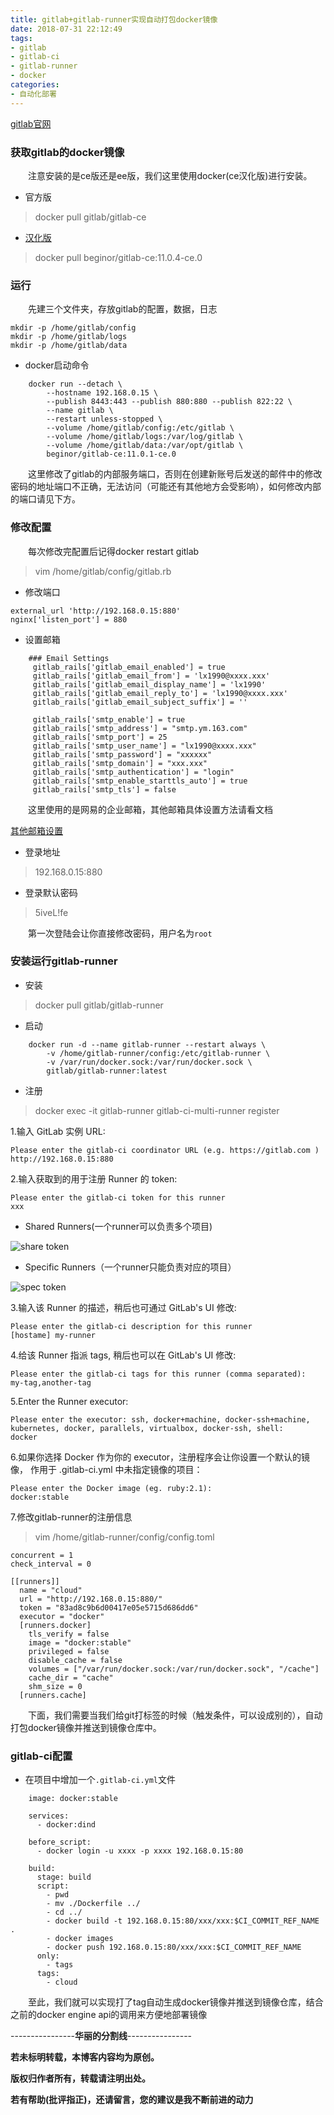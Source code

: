 ```yaml
---
title: gitlab+gitlab-runner实现自动打包docker镜像
date: 2018-07-31 22:12:49
tags:
- gitlab
- gitlab-ci
- gitlab-runner
- docker
categories:
- 自动化部署
---
```


[gitlab官网](https://docs.gitlab.com/ee/README.html)

### 获取gitlab的docker镜像
&emsp;&emsp;注意安装的是ce版还是ee版，我们这里使用docker(ce汉化版)进行安装。
<!-- more -->

- 官方版
> docker pull gitlab/gitlab-ce

- [汉化版](https://github.com/beginor/docker-gitlab-ce)
> docker pull beginor/gitlab-ce:11.0.4-ce.0

### 运行
&emsp;&emsp;先建三个文件夹，存放gitlab的配置，数据，日志
>
    mkdir -p /home/gitlab/config
    mkdir -p /home/gitlab/logs
    mkdir -p /home/gitlab/data

- docker启动命令
~~~
    docker run --detach \
        --hostname 192.168.0.15 \
        --publish 8443:443 --publish 880:880 --publish 822:22 \
        --name gitlab \
        --restart unless-stopped \
        --volume /home/gitlab/config:/etc/gitlab \
        --volume /home/gitlab/logs:/var/log/gitlab \
        --volume /home/gitlab/data:/var/opt/gitlab \
        beginor/gitlab-ce:11.0.1-ce.0
~~~

&emsp;&emsp;这里修改了gitlab的内部服务端口，否则在创建新账号后发送的邮件中的修改密码的地址端口不正确，无法访问（可能还有其他地方会受影响），如何修改内部的端口请见下方。

### 修改配置
&emsp;&emsp;每次修改完配置后记得docker restart gitlab
> vim /home/gitlab/config/gitlab.rb

- 修改端口
>
    external_url 'http://192.168.0.15:880'
    nginx['listen_port'] = 880

- 设置邮箱
~~~
    ### Email Settings
     gitlab_rails['gitlab_email_enabled'] = true
     gitlab_rails['gitlab_email_from'] = 'lx1990@xxxx.xxx'
     gitlab_rails['gitlab_email_display_name'] = 'lx1990'
     gitlab_rails['gitlab_email_reply_to'] = 'lx1990@xxxx.xxx'
     gitlab_rails['gitlab_email_subject_suffix'] = ''

     gitlab_rails['smtp_enable'] = true
     gitlab_rails['smtp_address'] = "smtp.ym.163.com"
     gitlab_rails['smtp_port'] = 25
     gitlab_rails['smtp_user_name'] = "lx1990@xxxx.xxx"
     gitlab_rails['smtp_password'] = "xxxxxx"
     gitlab_rails['smtp_domain'] = "xxx.xxx"
     gitlab_rails['smtp_authentication'] = "login"
     gitlab_rails['smtp_enable_starttls_auto'] = true
     gitlab_rails['smtp_tls'] = false
~~~

&emsp;&emsp;这里使用的是网易的企业邮箱，其他邮箱具体设置方法请看文档

[其他邮箱设置](https://docs.gitlab.com/omnibus/settings/smtp.html#doc-nav)

- 登录地址
> 192.168.0.15:880

- 登录默认密码
> 5iveL!fe

&emsp;&emsp;第一次登陆会让你直接修改密码，用户名为`root`

### 安装运行gitlab-runner
- 安装
> docker pull gitlab/gitlab-runner

- 启动
~~~
    docker run -d --name gitlab-runner --restart always \
        -v /home/gitlab-runner/config:/etc/gitlab-runner \
        -v /var/run/docker.sock:/var/run/docker.sock \
        gitlab/gitlab-runner:latest
~~~

- 注册
> docker exec -it gitlab-runner gitlab-ci-multi-runner register

1.输入 GitLab 实例 URL:
>
    Please enter the gitlab-ci coordinator URL (e.g. https://gitlab.com )
    http://192.168.0.15:880

2.输入获取到的用于注册 Runner 的 token:
>
    Please enter the gitlab-ci token for this runner
    xxx
    
- Shared Runners(一个runner可以负责多个项目)

![share token](/images/share-runner.png)
- Specific Runners（一个runner只能负责对应的项目）

![spec token](/images/spec-runner.png)

3.输入该 Runner 的描述，稍后也可通过 GitLab's UI 修改:
>
    Please enter the gitlab-ci description for this runner
    [hostame] my-runner

4.给该 Runner 指派 tags, 稍后也可以在 GitLab's UI 修改:
>
    Please enter the gitlab-ci tags for this runner (comma separated):
    my-tag,another-tag

5.Enter the Runner executor:
>
    Please enter the executor: ssh, docker+machine, docker-ssh+machine, kubernetes, docker, parallels, virtualbox, docker-ssh, shell:
    docker

6.如果你选择 Docker 作为你的 executor，注册程序会让你设置一个默认的镜像， 作用于 .gitlab-ci.yml 中未指定镜像的项目：
>
    Please enter the Docker image (eg. ruby:2.1):
    docker:stable


7.修改gitlab-runner的注册信息
> vim /home/gitlab-runner/config/config.toml

~~~
concurrent = 1
check_interval = 0

[[runners]]
  name = "cloud"
  url = "http://192.168.0.15:880/"
  token = "83ad8c9b6d00417e05e5715d686dd6"
  executor = "docker"
  [runners.docker]
    tls_verify = false
    image = "docker:stable"
    privileged = false
    disable_cache = false
    volumes = ["/var/run/docker.sock:/var/run/docker.sock", "/cache"]
    cache_dir = "cache"
    shm_size = 0
  [runners.cache]

~~~
&emsp;&emsp;下面，我们需要当我们给git打标签的时候（触发条件，可以设成别的），自动打包docker镜像并推送到镜像仓库中。

### gitlab-ci配置
- 在项目中增加一个`.gitlab-ci.yml`文件
~~~
    image: docker:stable

    services:
      - docker:dind

    before_script:
      - docker login -u xxxx -p xxxx 192.168.0.15:80

    build:
      stage: build
      script:
        - pwd
        - mv ./Dockerfile ../
        - cd ../
        - docker build -t 192.168.0.15:80/xxx/xxx:$CI_COMMIT_REF_NAME .
        - docker images
        - docker push 192.168.0.15:80/xxx/xxx:$CI_COMMIT_REF_NAME
      only:
        - tags
      tags:
        - cloud
~~~
&emsp;&emsp;至此，我们就可以实现打了tag自动生成docker镜像并推送到镜像仓库，结合之前的docker engine api的调用来方便地部署镜像

----------------**华丽的分割线**----------------

**若未标明转载，本博客内容均为原创。**

**版权归作者所有，转载请注明出处。**

**若有帮助(批评指正)，还请留言，您的建议是我不断前进的动力**

